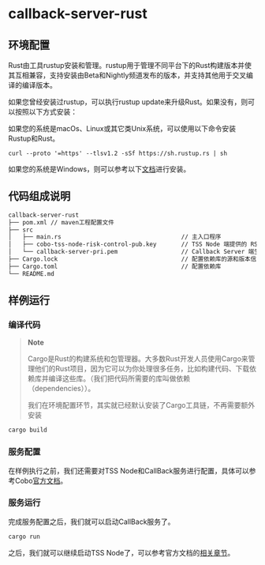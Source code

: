 # callback-server-rust

## 环境配置
Rust由工具rustup安装和管理。rustup用于管理不同平台下的Rust构建版本并使其互相兼容，支持安装由Beta和Nightly频道发布的版本，并支持其他用于交叉编译的编译版本。

如果您曾经安装过rustup，可以执行rustup update来升级Rust。如果没有，则可以按照以下方式安装：

如果您的系统是macOs、Linux或其它类Unix系统，可以使用以下命令安装Rustup和Rust。
~~~
curl --proto '=https' --tlsv1.2 -sSf https://sh.rustup.rs | sh
~~~

如果您的系统是Windows，则可以参考以下[文档](https://learn.microsoft.com/zh-cn/windows/dev-environment/rust/setup)进行安装。

## 代码组成说明
```markdown
callback-server-rust
├── pom.xml // maven工程配置文件
├── src
│   ├── main.rs                                  // 主入口程序
│   ├── cobo-tss-node-risk-control-pub.key       // TSS Node 端提供的 RSA 公钥
│   └── callback-server-pri.pem                  // Callback Server 端生成的 RSA 私钥
├── Cargo.lock                                   // 配置依赖库的源和版本信息
├── Cargo.toml                                   // 配置依赖库
└── README.md
```

## 样例运行
### 编译代码
> **Note**
> 
> Cargo是Rust的构建系统和包管理器。大多数Rust开发人员使用Cargo来管理他们的Rust项目，因为它可以为你处理很多任务，比如构建代码、下载依赖库并编译这些库。（我们把代码所需要的库叫做依赖（dependencies））。
> 
> 我们在环境配置环节，其实就已经默认安装了Cargo工具链，不再需要额外安装
```markdown
cargo build
```

### 服务配置
在样例执行之前，我们还需要对TSS Node和CallBack服务进行配置，具体可以参考Cobo[官方文档](https://docs.google.com/document/d/1ifQMVqCSyc129OGq7AKo7t5QBBkkAeu9svLfX4lKPhI/edit#heading=h.zh8q167fpjo3)。

### 服务运行
完成服务配置之后，我们就可以启动CallBack服务了。
```markdown
cargo run 
```
之后，我们就可以继续启动TSS Node了，可以参考官方文档的[相关章节](https://docs.google.com/document/d/1ifQMVqCSyc129OGq7AKo7t5QBBkkAeu9svLfX4lKPhI/edit#heading=h.3shma34oqi61)。


